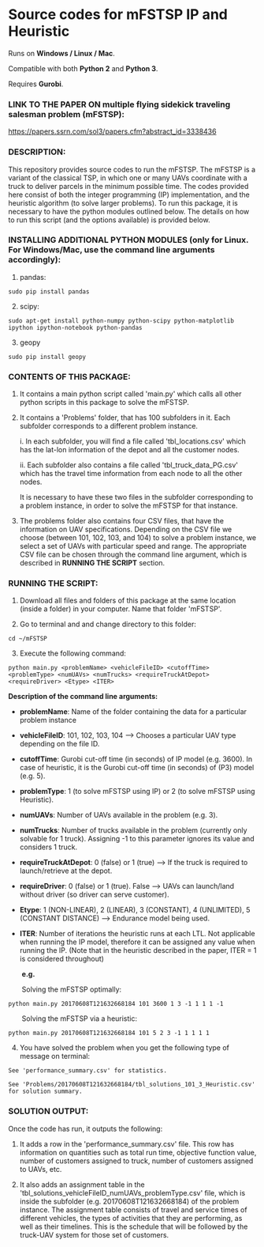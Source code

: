 # Source codes for mFSTSP IP and Heuristic

Runs on **Windows / Linux / Mac**.

Compatible with both **Python 2** and **Python 3**.

Requires **Gurobi**.

### LINK TO THE PAPER ON multiple flying sidekick traveling salesman problem (mFSTSP):

https://papers.ssrn.com/sol3/papers.cfm?abstract_id=3338436


### DESCRIPTION:

This repository provides source codes to run the mFSTSP. The mFSTSP is a variant of the classical TSP, in which one or many UAVs coordinate with a truck to deliver parcels in the minimum possible time. The codes provided here consist of both the integer programming (IP) implementation, and the heuristic algorithm (to solve larger problems). To run this package, it is necessary to have the python modules outlined below. The details on how to run this script (and the options available) is provided below.


### INSTALLING ADDITIONAL PYTHON MODULES (only for Linux. For Windows/Mac, use the command line arguments accordingly):

1) pandas:
```
sudo pip install pandas
```

2) scipy:
```
sudo apt-get install python-numpy python-scipy python-matplotlib ipython ipython-notebook python-pandas
```

3) geopy
```
sudo pip install geopy
```

### CONTENTS OF THIS PACKAGE:

1) It contains a main python script called 'main.py' which calls all other python scripts in this package to solve the mFSTSP.

2) It contains a 'Problems' folder, that has 100 subfolders in it. Each subfolder corresponds to a different problem instance.

    i. In each subfolder, you will find a file called 'tbl_locations.csv' which has the lat-lon information of the depot and all the customer nodes.
    
    ii. Each subfolder also contains a file called 'tbl_truck_data_PG.csv' which has the travel time information from each node to all the other nodes.
    
    It is necessary to have these two files in the subfolder corresponding to a problem instance, in order to solve the mFSTSP for that instance.
    
3) The problems folder also contains four CSV files, that have the information on UAV specifications. Depending on the CSV file we choose (between 101, 102, 103, and 104) to solve a problem instance, we select a set of UAVs with particular speed and range. The appropriate CSV file can be chosen through the command line argument, which is described in **RUNNING THE SCRIPT** section.


### RUNNING THE SCRIPT:

1. Download all files and folders of this package at the same location (inside a folder) in your computer. Name that folder 'mFSTSP'.

2. Go to terminal and and change directory to this folder:
```
cd ~/mFSTSP
```
3. Execute the following command:
```
python main.py <problemName> <vehicleFileID> <cutoffTime> <problemType> <numUAVs> <numTrucks> <requireTruckAtDepot> <requireDriver> <Etype> <ITER>
```

**Description of the command line arguments:**

* **problemName**: Name of the folder containing the data for a particular problem instance

* **vehicleFileID**: 101, 102, 103, 104 --> Chooses a particular UAV type depending on the file ID.

* **cutoffTime**: Gurobi cut-off time (in seconds) of IP model (e.g. 3600). In case of heuristic, it is the Gurobi cut-off time (in seconds) of (P3) model (e.g. 5).

* **problemType**: 1 (to solve mFSTSP using IP) or 2 (to solve mFSTSP using Heuristic).

* **numUAVs**: Number of UAVs available in the problem (e.g. 3).

* **numTrucks**: Number of trucks available in the problem (currently only solvable for 1 truck). Assigning -1 to this parameter ignores its value and considers 1 truck.

* **requireTruckAtDepot**:  0 (false) or 1 (true) --> If the truck is required to launch/retrieve at the depot.

* **requireDriver**: 0 (false) or 1 (true). False --> UAVs can launch/land without driver (so driver can serve customer).

* **Etype**: 1 (NON-LINEAR), 2 (LINEAR), 3 (CONSTANT), 4 (UNLIMITED), 5 (CONSTANT DISTANCE) --> Endurance model being used.

* **ITER**: Number of iterations the heuristic runs at each LTL. Not applicable when running the IP model, therefore it can be assigned any value when running the IP. (Note that in the heuristic described in the paper, ITER = 1 is considered throughout)

&nbsp;&nbsp;&nbsp;&nbsp;&nbsp;&nbsp; **e.g.**

&nbsp;&nbsp;&nbsp;&nbsp;&nbsp;&nbsp; Solving the mFSTSP optimally:
   ```
   python main.py 20170608T121632668184 101 3600 1 3 -1 1 1 1 -1
   ```

&nbsp;&nbsp;&nbsp;&nbsp;&nbsp;&nbsp; Solving the mFSTSP via a heuristic:
   ```
   python main.py 20170608T121632668184 101 5 2 3 -1 1 1 1 1
   ```
   
4. You have solved the problem when you get the following type of message on terminal:
```
See 'performance_summary.csv' for statistics.

See 'Problems/20170608T121632668184/tbl_solutions_101_3_Heuristic.csv' for solution summary.
```

### SOLUTION OUTPUT:

Once the code has run, it outputs the following:

1) It adds a row in the 'performance_summary.csv' file. This row has information on quantities such as total run time, objective function value, number of customers assigned to truck, number of customers assigned to UAVs, etc.

2) It also adds an assignment table in the 'tbl_solutions_vehicleFileID_numUAVs_problemType.csv' file, which is inside the subfolder (e.g. 20170608T121632668184) of the problem instance. The assignment table consists of travel and service times of different vehicles, the types of activities that they are performing, as well as their timelines. This is the schedule that will be followed by the truck-UAV system for those set of customers.
